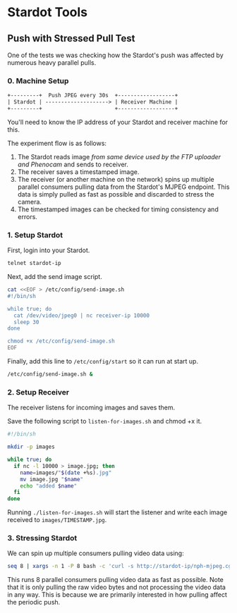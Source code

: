 # Stardot Tools

## Push with Stressed Pull Test

One of the tests we was checking how the Stardot's push was affected by numerous heavy parallel pulls.

### 0. Machine Setup

```txt
+---------+  Push JPEG every 30s  +------------------+
| Stardot | --------------------> | Receiver Machine |
+---------+                       +------------------+
```

You'll need to know the IP address of your Stardot and receiver machine for this.

The experiment flow is as follows:

1. The Stardot reads image _from same device used by the FTP uploader and Phenocam_ and sends to receiver.
2. The receiver saves a timestamped image.
3. The receiver (or another machine on the network) spins up multiple parallel consumers pulling data from the Stardot's MJPEG endpoint. This data is simply pulled as fast as possible and discarded to stress the camera.
4. The timestamped images can be checked for timing consistency and errors.

### 1. Setup Stardot

First, login into your Stardot.

```sh
telnet stardot-ip
```

Next, add the send image script.

```sh
cat <<EOF > /etc/config/send-image.sh
#!/bin/sh

while true; do
  cat /dev/video/jpeg0 | nc receiver-ip 10000
  sleep 30
done

chmod +x /etc/config/send-image.sh
EOF
```

Finally, add this line to `/etc/config/start` so it can run at start up.

```sh
/etc/config/send-image.sh &
```

### 2. Setup Receiver

The receiver listens for incoming images and saves them.

Save the following script to `listen-for-images.sh` and chmod +x it.

```sh
#!/bin/sh

mkdir -p images

while true; do
  if nc -l 10000 > image.jpg; then
    name=images/"$(date +%s).jpg"
    mv image.jpg "$name"
    echo "added $name"
  fi
done
```

Running `./listen-for-images.sh` will start the listener and write each image received to `images/TIMESTAMP.jpg`.

### 3. Stressing Stardot

We can spin up multiple consumers pulling video data using:

```sh
seq 8 | xargs -n 1 -P 8 bash -c 'curl -s http://stardot-ip/nph-mjpeg.cgi > /dev/null'
```

This runs 8 parallel consumers pulling video data as fast as possible. Note that it is only pulling the raw video bytes and not processing the video data in any way. This is because we are primarily interested in how pulling affect the periodic push.
